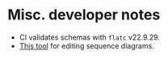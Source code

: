 # Misc. developer notes

- CI validates schemas with `flatc` v22.9.29.
- [This tool](https://sequencediagram.org/) for editing sequence diagrams.
